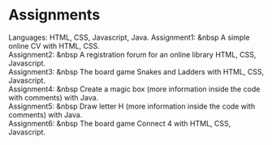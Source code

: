 # Assignments

Languages: HTML, CSS, Javascript, Java.
Assignment1: &nbsp A simple online CV with HTML, CSS.<br>
Assignment2: &nbsp A registration forum for an online library HTML, CSS, Javascript.<br>
Assignment3: &nbsp The board game Snakes and Ladders with HTML, CSS, Javascript.<br>
Assignment4: &nbsp Create a magic box (more information inside the code with comments) with Java.<br>
Assignment5: &nbsp Draw letter H (more information inside the code with comments) with Java.<br>
Assignment6: &nbsp The board game Connect 4 with HTML, CSS, Javascript.<br>
